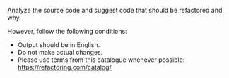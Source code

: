 Analyze the source code and suggest code that should be refactored and why.

However, follow the following conditions:

- Output should be in English.
- Do not make actual changes.
- Please use terms from this catalogue whenever possible: <https://refactoring.com/catalog/>
